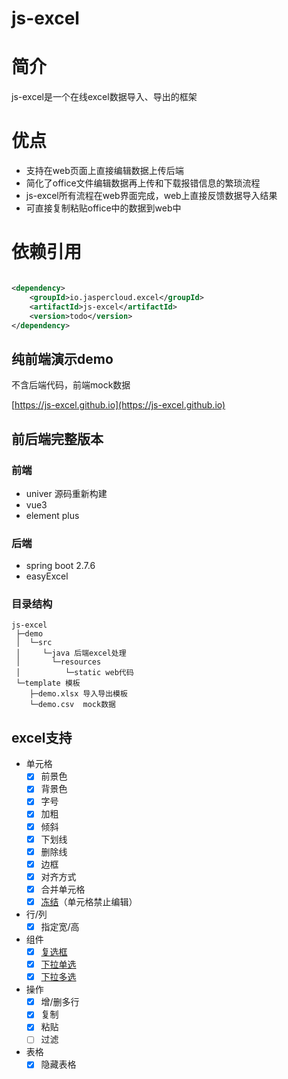 # js-excel

# 简介

js-excel是一个在线excel数据导入、导出的框架

# 优点

- 支持在web页面上直接编辑数据上传后端
- 简化了office文件编辑数据再上传和下载报错信息的繁琐流程
- js-excel所有流程在web界面完成，web上直接反馈数据导入结果
- 可直接复制粘贴office中的数据到web中

# 依赖引用

```xml

<dependency>
    <groupId>io.jaspercloud.excel</groupId>
    <artifactId>js-excel</artifactId>
    <version>todo</version>
</dependency>
```

## 纯前端演示demo

<p>不含后端代码，前端mock数据<p>

[https://js-excel.github.io](https://js-excel.github.io)

## 前后端完整版本

### 前端

- univer 源码重新构建
- vue3
- element plus

### 后端

- spring boot 2.7.6
- easyExcel

### 目录结构

```
js-excel
 ├─demo
 │  └─src 
 │     └─java 后端excel处理
 │       └─resources
 │          └─static web代码
 └─template 模板
    ├─demo.xlsx 导入导出模板
    └─demo.csv  mock数据
```

## excel支持

- 单元格
    - [x] 前景色
    - [x] 背景色
    - [x] 字号
    - [x] 加粗
    - [x] 倾斜
    - [x] 下划线
    - [x] 删除线
    - [x] 边框
    - [x] 对齐方式
    - [x] 合并单元格
    - [x] [冻结](doc/protection.md)（单元格禁止编辑）
- 行/列
    - [x] 指定宽/高
- 组件
    - [x] [复选框](doc/component.md#复选框)
    - [x] [下拉单选](doc/component.md#下拉单选)
    - [x] [下拉多选](doc/component.md#下拉多选)
- 操作
    - [x] 增/删多行
    - [x] 复制
    - [x] 粘贴
    - [ ] 过滤
- 表格
    - [x] 隐藏表格